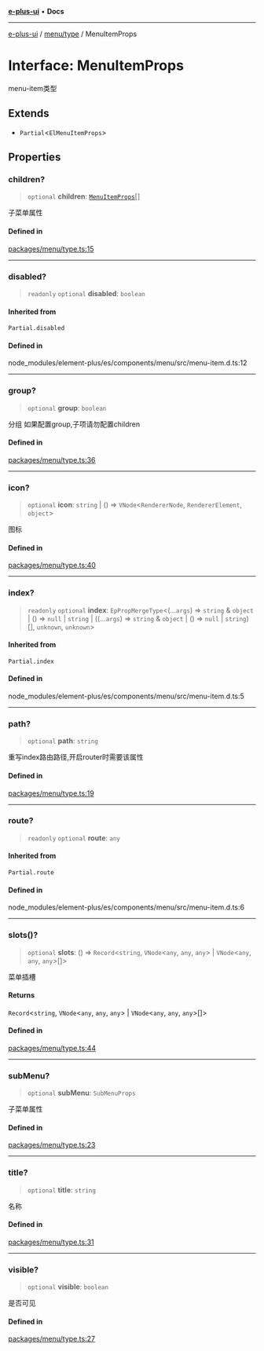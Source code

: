 [**e-plus-ui**](../../../README.md) • **Docs**

***

[e-plus-ui](../../../modules.md) / [menu/type](../README.md) / MenuItemProps

# Interface: MenuItemProps

menu-item类型

## Extends

- `Partial`\<`ElMenuItemProps`\>

## Properties

### children?

> `optional` **children**: [`MenuItemProps`](MenuItemProps.md)[]

子菜单属性

#### Defined in

[packages/menu/type.ts:15](https://github.com/c-eqian/e-plus-ui/blob/583356870441cbe8e3c917dfd7ad56ce5ac6f88a/packages/menu/type.ts#L15)

***

### disabled?

> `readonly` `optional` **disabled**: `boolean`

#### Inherited from

`Partial.disabled`

#### Defined in

node\_modules/element-plus/es/components/menu/src/menu-item.d.ts:12

***

### group?

> `optional` **group**: `boolean`

分组
如果配置group,子项请勿配置children

#### Defined in

[packages/menu/type.ts:36](https://github.com/c-eqian/e-plus-ui/blob/583356870441cbe8e3c917dfd7ad56ce5ac6f88a/packages/menu/type.ts#L36)

***

### icon?

> `optional` **icon**: `string` \| () => `VNode`\<`RendererNode`, `RendererElement`, `object`\>

图标

#### Defined in

[packages/menu/type.ts:40](https://github.com/c-eqian/e-plus-ui/blob/583356870441cbe8e3c917dfd7ad56ce5ac6f88a/packages/menu/type.ts#L40)

***

### index?

> `readonly` `optional` **index**: `EpPropMergeType`\<(...`args`) => `string` & `object` \| () => `null` \| `string` \| ((...`args`) => `string` & `object` \| () => `null` \| `string`)[], `unknown`, `unknown`\>

#### Inherited from

`Partial.index`

#### Defined in

node\_modules/element-plus/es/components/menu/src/menu-item.d.ts:5

***

### path?

> `optional` **path**: `string`

重写index路由路径,开启router时需要该属性

#### Defined in

[packages/menu/type.ts:19](https://github.com/c-eqian/e-plus-ui/blob/583356870441cbe8e3c917dfd7ad56ce5ac6f88a/packages/menu/type.ts#L19)

***

### route?

> `readonly` `optional` **route**: `any`

#### Inherited from

`Partial.route`

#### Defined in

node\_modules/element-plus/es/components/menu/src/menu-item.d.ts:6

***

### slots()?

> `optional` **slots**: () => `Record`\<`string`, `VNode`\<`any`, `any`, `any`\> \| `VNode`\<`any`, `any`, `any`\>[]\>

菜单插槽

#### Returns

`Record`\<`string`, `VNode`\<`any`, `any`, `any`\> \| `VNode`\<`any`, `any`, `any`\>[]\>

#### Defined in

[packages/menu/type.ts:44](https://github.com/c-eqian/e-plus-ui/blob/583356870441cbe8e3c917dfd7ad56ce5ac6f88a/packages/menu/type.ts#L44)

***

### subMenu?

> `optional` **subMenu**: `SubMenuProps`

子菜单属性

#### Defined in

[packages/menu/type.ts:23](https://github.com/c-eqian/e-plus-ui/blob/583356870441cbe8e3c917dfd7ad56ce5ac6f88a/packages/menu/type.ts#L23)

***

### title?

> `optional` **title**: `string`

名称

#### Defined in

[packages/menu/type.ts:31](https://github.com/c-eqian/e-plus-ui/blob/583356870441cbe8e3c917dfd7ad56ce5ac6f88a/packages/menu/type.ts#L31)

***

### visible?

> `optional` **visible**: `boolean`

是否可见

#### Defined in

[packages/menu/type.ts:27](https://github.com/c-eqian/e-plus-ui/blob/583356870441cbe8e3c917dfd7ad56ce5ac6f88a/packages/menu/type.ts#L27)
